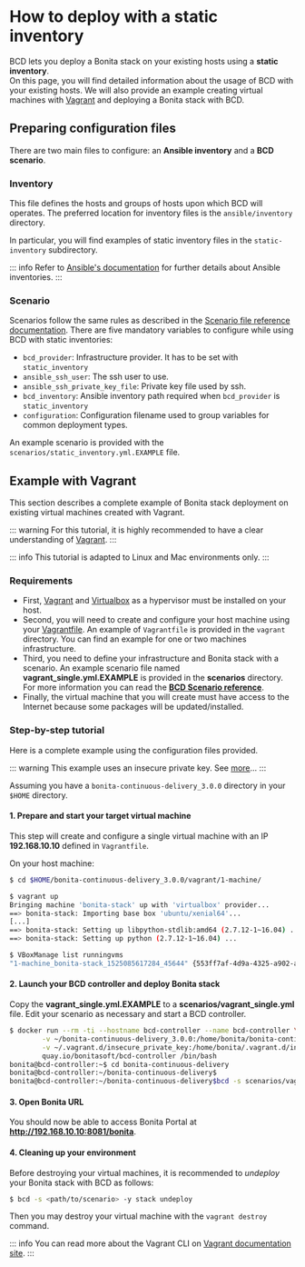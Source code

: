 # How to deploy with a static inventory

BCD lets you deploy a Bonita stack on your existing hosts using a **static inventory**.  
On this page, you will find detailed information about the usage of BCD with your existing hosts. We will also provide an example creating virtual machines with [Vagrant](https://www.vagrantup.com/) and deploying a Bonita stack with BCD.

## Preparing configuration files

There are two main files to configure: an **Ansible inventory** and a **BCD scenario**.

### Inventory

This file defines the hosts and groups of hosts upon which BCD will operates. The preferred location for inventory files is the `ansible/inventory` directory.

In particular, you will find examples of static inventory files in the `static-inventory` subdirectory.

::: info
Refer to [Ansible's documentation](https://docs.ansible.com/ansible/latest/user_guide/intro_inventory.html) for further details about Ansible inventories.
:::

### Scenario

Scenarios follow the same rules as described in the [Scenario file reference documentation](scenarios.md). There are five mandatory variables to configure while using BCD with static inventories:
* `bcd_provider`: Infrastructure provider. It has to be set with `static_inventory`
* `ansible_ssh_user`: The ssh user to use.
* `ansible_ssh_private_key_file`: Private key file used by ssh.
* `bcd_inventory`: Ansible inventory path required when `bcd_provider` is `static_inventory`
* `configuration`: Configuration filename used to group variables for common deployment types.

An example scenario is provided with the `scenarios/static_inventory.yml.EXAMPLE` file.


## Example with Vagrant

This section describes a complete example of Bonita stack deployment on existing virtual machines created with Vagrant.

::: warning
For this tutorial, it is highly recommended to have a clear understanding of [Vagrant](https://www.vagrantup.com/intro/index.html).
:::

::: info
This tutorial is adapted to Linux and Mac environments only.
:::

### Requirements

* First, [Vagrant](https://www.vagrantup.com/downloads.html) and [Virtualbox](https://www.virtualbox.org/) as a hypervisor must be installed on your host.
* Second, you will need to create and configure your host machine using your [Vagrantfile](https://www.vagrantup.com/docs/vagrantfile/). An example of `Vagrantfile` is provided in the `vagrant` directory. You can find an
example for one or two machines infrastructure.
* Third, you need to define your infrastructure and Bonita stack with a scenario. An example scenario file named **vagrant_single.yml.EXAMPLE** is provided in the **scenarios** directory. For more information you can read the **[BCD Scenario reference](scenarios.md)**.
* Finally, the virtual machine that you will create must have access to the Internet because some packages will be updated/installed.

### Step-by-step tutorial

Here is a complete example using the configuration files provided.

::: warning
This example uses an insecure private key. See [more](https://www.vagrantup.com/docs/vagrantfile/ssh_settings.html)...
:::

Assuming you have a `bonita-continuous-delivery_3.0.0` directory in your `$HOME` directory.

#### 1. Prepare and start your target virtual machine

This step will create and configure a single virtual machine with an IP **192.168.10.10** defined in `Vagrantfile`.  

On your host machine:
```bash
$ cd $HOME/bonita-continuous-delivery_3.0.0/vagrant/1-machine/

$ vagrant up
Bringing machine 'bonita-stack' up with 'virtualbox' provider...
==> bonita-stack: Importing base box 'ubuntu/xenial64'...
[...]
==> bonita-stack: Setting up libpython-stdlib:amd64 (2.7.12-1~16.04) ...
==> bonita-stack: Setting up python (2.7.12-1~16.04) ...

$ VBoxManage list runningvms
"1-machine_bonita-stack_1525085617284_45644" {553ff7af-4d9a-4325-a902-ae17edce1e54}
``` 

#### 2. Launch your BCD controller and deploy Bonita stack

Copy the **vagrant_single.yml.EXAMPLE** to a **scenarios/vagrant_single.yml** file. Edit your scenario as necessary and start a BCD controller.

```bash
$ docker run --rm -ti --hostname bcd-controller --name bcd-controller \
        -v ~/bonita-continuous-delivery_3.0.0:/home/bonita/bonita-continuous-delivery \
        -v ~/.vagrant.d/insecure_private_key:/home/bonita/.vagrant.d/insecure_private_key \
        quay.io/bonitasoft/bcd-controller /bin/bash
bonita@bcd-controller:~$ cd bonita-continuous-delivery
bonita@bcd-controller:~/bonita-continuous-delivery$
bonita@bcd-controller:~/bonita-continuous-delivery$bcd -s scenarios/vagrant_single.yml stack deploy
```

#### 3. Open Bonita URL

You should now be able to access Bonita Portal at **http://192.168.10.10:8081/bonita**.

#### 4. Cleaning up your environment

Before destroying your virtual machines, it is recommended to *undeploy* your Bonita stack with BCD as follows:

```bash
$ bcd -s <path/to/scenario> -y stack undeploy
```

Then you may destroy your virtual machine with the `vagrant destroy` command.

::: info
You can read more about the Vagrant CLI on [Vagrant documentation site](https://www.vagrantup.com/docs/cli/).
:::
